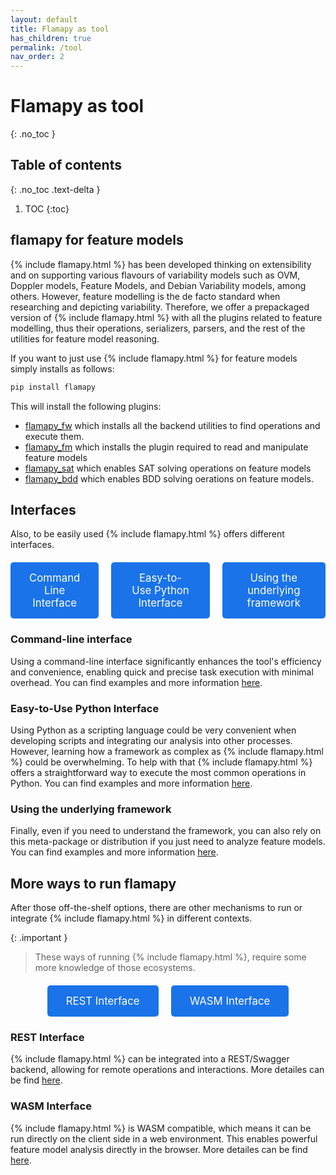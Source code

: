 ```yaml
---
layout: default
title: Flamapy as tool
has_children: true
permalink: /tool
nav_order: 2
---
```


# Flamapy as tool
{: .no_toc }

## Table of contents
{: .no_toc .text-delta }

1. TOC
{:toc}

## flamapy for feature models

{% include flamapy.html %} has been developed thinking on extensibility and on supporting various flavours of variability models such as OVM, Doppler models, Feature Models, and Debian Variability models, among others. However, feature modelling is the de facto standard when researching and depicting variability. Therefore, we offer a prepackaged version of {% include flamapy.html %} with all the plugins related to feature modelling, thus their operations, serializers, parsers, and the rest of the utilities for feature model reasoning. 

If you want to just use {% include flamapy.html %} for feature models simply installs as follows:

```bash
pip install flamapy
```
This will install the following plugins:

* [flamapy_fw](/flamapy_plugins/core/) which installs all the backend utilities to find operations and execute them.
* [flamapy_fm](/flamapy_plugins/fm/) which installs the plugin required to read and manipulate feature models
* [flamapy_sat](/flamapy_plugins/sat/) which enables SAT solving operations on feature models
* [flamapy_bdd](/flamapy_plugins/bdd/) which enables BDD solving oerations on feature models. 

## Interfaces

Also, to be easily used {% include flamapy.html %} offers different interfaces. 
   <style>
        .button-container {
            display: flex;
            justify-content: center;
            gap: 20px;
            margin: 20px 0;
        }
        .highlight-button {
            background-color: #1a73e8;
            color: white;
            border: none;
            padding: 15px 30px;
            font-size: 1.2em;
            text-align: center;
            text-decoration: none;
            border-radius: 5px;
            transition: background-color 0.3s;
        }
        .highlight-button:hover {
            background-color: #155a9c;
        }
    </style>

<div class="button-container">
    <a href="/analysis/cmd/" class="highlight-button">Command Line Interface</a>
    <a href="/analysis/python_facade/" class="highlight-button">Easy-to-Use Python Interface</a>
    <a href="/analysis/python/" class="highlight-button">Using the underlying framework</a>
</div>

### Command-line interface
Using a command-line interface significantly enhances the tool's efficiency and convenience, enabling quick and precise task execution with minimal overhead. You can find examples and more information [here](/tool/command_line_interface/).

### Easy-to-Use Python Interface
Using Python as a scripting language could be very convenient when developing scripts and integrating our analysis into other processes. However, learning how a framework as complex as {% include flamapy.html %} could be overwhelming. To help with that {% include flamapy.html %} offers a straightforward way to execute the most common operations in Python. You can find examples and more information [here](/tool/python_facade/).

### Using the underlying framework
Finally, even if you need to understand the framework, you can also rely on this meta-package or distribution if you just need to analyze feature models. You can find examples and more information [here](/tool/flamapy_framework/). 

## More ways to run flamapy
After those off-the-shelf options, there are other mechanisms to run or integrate {% include flamapy.html %} in different contexts.

{: .important }
> These ways of running {% include flamapy.html %}, require some more knowledge of those ecosystems.

<div class="button-container">
    <a href="analysis/rest/" class="highlight-button">REST Interface</a>
    <a href="analysis/wasm/" class="highlight-button">WASM Interface</a>
</div>

### REST Interface

{% include flamapy.html %} can be integrated into a REST/Swagger backend, allowing for remote operations and interactions. More detailes can be find [here](/analysis/rest/). 

### WASM Interface
{% include flamapy.html %} is WASM compatible, which means it can be run directly on the client side in a web environment. This enables powerful feature model analysis directly in the browser. More detailes can be find [here](/analysis/WASM/). 


